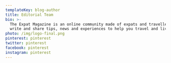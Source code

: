```yaml
---
templateKey: blog-author
title: Editorial Team
bio: >-
  The Expat Magazine is an online community made of expats and travellers who
  write and share tips, news and experiences to help you travel and live abroad.
photo: /img/logo-final.png
pinterest: pinterest
twitter: pinterest
facebook: pinterest
instagram: pinterest
---
```

